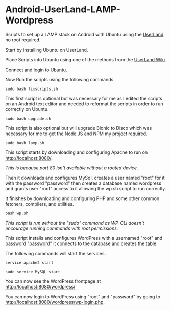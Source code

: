# Android-UserLand-LAMP-Wordpress
Scripts to set up a LAMP stack on Android with Ubuntu using the [UserLand](https://github.com/CypherpunkArmory/UserLAnd) no root required.

 Start by installing Ubuntu on UserLand.

 Place Scripts into Ubuntu using one of the methods from the [UserLand Wiki](https://github.com/CypherpunkArmory/UserLAnd/wiki/Importing-and-exporting-files-in-UserLAnd).

 Connect and login to Ubuntu.

 Now Run the scripts using the following commands.

```
sudo bash fixscripts.sh
```
This first script is optional but was necessary for me as I edited the scripts on an Android text editor and needed to reformat the scripts in order to run correctly on Ubuntu.

```
sudo bash upgrade.sh
```
This script is also optional but will upgrade Bionic to Disco which was necessary for me to get the Node.JS and NPM my project required.
```
sudo bash lamp.sh
```
This script starts by downloading and configuring Apache to run on [http://localhost:8080/](http://localhost:8080/).

*This is because port 80 isn't available without a rooted device.*

Then it downloads and configures MySql, creates a user named "root" for it with the password "password" then creates a database named wordpress and grants user "root" access to it allowing the wp.sh script to run correctly.

It finishes by downloading and configuring PHP and some other common fetchers, compilers, and utilities.

```
bash wp.sh
```
*This script is run without the "sudo" command as WP-CLI doesn't encourage running commands with root permissions.*

This script installs and configures WordPress with a usernamed "root" and password "password" it connects to the database and creates the table. 

The following commands will start the services.
```
service apache2 start
```
```
sudo service MySQL start
```
You can now see the WordPress frontpage at [http://localhost:8080/wordpress/](http://localhost:8080/wordpress/)

You can now login to WordPress using "root" and "password" by going to [http://localhost:8080/wordpress/wp-login.php](http://localhost:8080/wordpress/wp-login.php).

